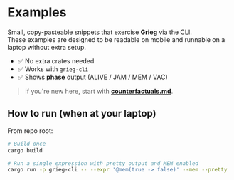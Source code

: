 # Examples

Small, copy-pasteable snippets that exercise **Grieg** via the CLI.  
These examples are designed to be readable on mobile and runnable on a laptop without extra setup.

- ✅ No extra crates needed  
- ✅ Works with `grieg-cli`  
- ✅ Shows **phase** output (ALIVE / JAM / MEM / VAC)  

> If you're new here, start with **[counterfactuals.md](./counterfactuals.md)**.

## How to run (when at your laptop)

From repo root:

```bash
# Build once
cargo build

# Run a single expression with pretty output and MEM enabled
cargo run -p grieg-cli -- --expr '@mem(true -> false)' --mem --pretty